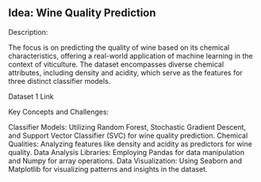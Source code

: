## Idea: Wine Quality Prediction



Description:



The focus is on predicting the quality of wine based on its chemical characteristics, offering a
real-world application of machine learning in the context of viticulture. The dataset
encompasses diverse chemical attributes, including density and acidity, which serve as the
features for three distinct classifier models.



Dataset 1 Link 



Key Concepts and Challenges:

Classifier Models: Utilizing Random Forest, Stochastic Gradient Descent, and Support
Vector Classifier (SVC) for wine quality prediction.
Chemical Qualities: Analyzing features like density and acidity as predictors for wine quality.
Data Analysis Libraries: Employing Pandas for data manipulation and Numpy for array
operations.
Data Visualization: Using Seaborn and Matplotlib for visualizing patterns and insights in the
dataset.
